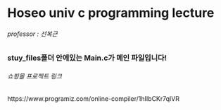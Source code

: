 # Hoseo univ c programming lecture
<h6>professor : 선복근</h6>
<h3>stuy_files폴더 안에있는 Main.c가 메인 파일입니다!</h3>

<h6>쇼핑몰 프로젝트 링크</h6>
https://www.programiz.com/online-compiler/1hIIbCKr7qlVR
